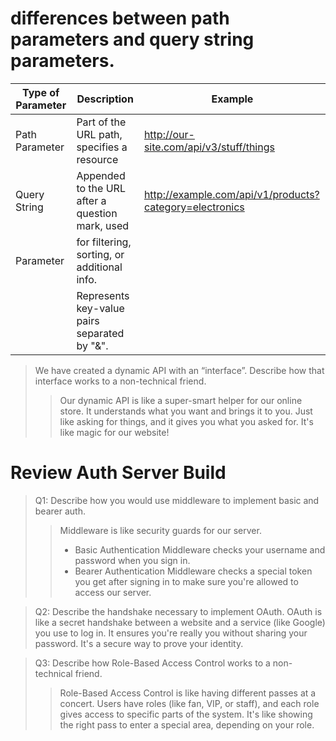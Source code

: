 # differences between path parameters and query string parameters.


| Type of Parameter   | Description                                       | Example                             |
|---------------------|---------------------------------------------------|-------------------------------------|
| Path Parameter      | Part of the URL path, specifies a resource       | http://our-site.com/api/v3/stuff/things |
| Query String        | Appended to the URL after a question mark, used  | http://example.com/api/v1/products?category=electronics |
| Parameter           | for filtering, sorting, or additional info.      |                                     |
|                     | Represents key-value pairs separated by "&".     |                                     |

> We have created a dynamic API with an “interface”. Describe how that interface works to a non-technical friend.
>> Our dynamic API is like a super-smart helper for our online store. It understands what you want and brings it to you. Just like asking for things, and it gives you what you asked for. It's like magic for our website!


# Review Auth Server Build

> Q1: Describe how you would use middleware to implement basic and bearer auth.
>> Middleware is like security guards for our server. 
>> - Basic Authentication Middleware checks your username and password when you sign in. 
>> - Bearer Authentication Middleware checks a special token you get after signing in to make sure you're allowed to access our server.

> Q2: Describe the handshake necessary to implement OAuth.
> OAuth is like a secret handshake between a website and a service (like Google) you use to log in. It ensures you're really you without sharing your password. It's a secure way to prove your identity.

> Q3: Describe how Role-Based Access Control works to a non-technical friend.
>> Role-Based Access Control is like having different passes at a concert. Users have roles (like fan, VIP, or staff), and each role gives access to specific parts of the system. It's like showing the right pass to enter a special area, depending on your role.